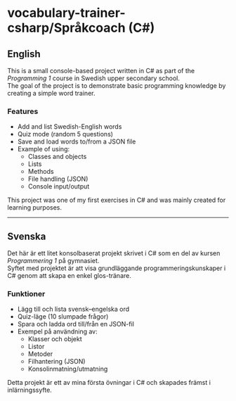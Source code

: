 # vocabulary-trainer-csharp/Språkcoach (C#)

## English

This is a small console-based project written in C# as part of the _Programming 1_ course in Swedish upper secondary school.  
The goal of the project is to demonstrate basic programming knowledge by creating a simple word trainer.

### Features

- Add and list Swedish-English words
- Quiz mode (random 5 questions)
- Save and load words to/from a JSON file
- Example of using:
  - Classes and objects
  - Lists
  - Methods
  - File handling (JSON)
  - Console input/output

This project was one of my first exercises in C# and was mainly created for learning purposes.

---

## Svenska

Det här är ett litet konsolbaserat projekt skrivet i C# som en del av kursen _Programmering 1_ på gymnasiet.  
Syftet med projektet är att visa grundläggande programmeringskunskaper i C# genom att skapa en enkel glos-tränare.

### Funktioner

- Lägg till och lista svensk–engelska ord
- Quiz-läge (10 slumpade frågor)
- Spara och ladda ord till/från en JSON-fil
- Exempel på användning av:
  - Klasser och objekt
  - Listor
  - Metoder
  - Filhantering (JSON)
  - Konsolinmatning/utmatning

Detta projekt är ett av mina första övningar i C# och skapades främst i inlärningssyfte.
